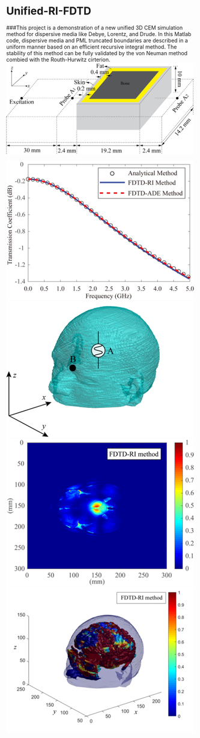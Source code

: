 # Unified-RI-FDTD
###This project is a demonstration of a new unified 3D CEM simulation method for dispersive media like Debye, Lorentz, and Drude. In this Matlab code, dispersive media and PML truncated boundaries are described in a uniform manner based on an efficient recursive integral method. The stability of this method can be fully validated by the von Neuman method combied with the Routh-Hurwitz cirterion. 
<img src = "https://github.com/ahumingfang/Unified-RI-FDTD-/blob/main/example%20figures/Fig2.png" width="500" alt = "1D model for tri-layer human tissue">

<img src = "https://github.com/ahumingfang/Unified-RI-FDTD-/blob/main/example%20figures/Fig1.png" width="500" alt = "Transmission">

<img src = "https://github.com/ahumingfang/Unified-RI-FDTD-/blob/main/example%20figures/Fig5.png" width="500" alt = "Brain model">

<img src = "https://github.com/ahumingfang/Unified-RI-FDTD-/blob/main/example%20figures/Fig7(a).png" width="500" alt = "Brain 2D SAR">

<img src = "https://github.com/ahumingfang/Unified-RI-FDTD-/blob/main/example%20figures/Fig8(a).png" width="500" alt = "Brain 3D SAR">
